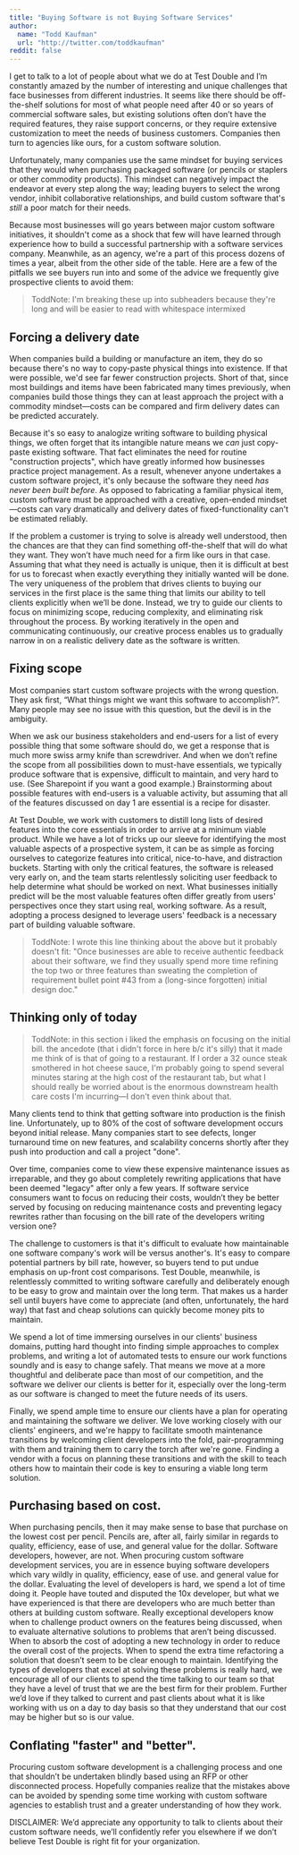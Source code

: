 ```yaml
---
title: "Buying Software is not Buying Software Services"
author:
  name: "Todd Kaufman"
  url: "http://twitter.com/toddkaufman"
reddit: false
---
```


I get to talk to a lot of people about what we do at Test Double and I’m constantly amazed by the number of interesting and unique challenges that face businesses from different industries. It seems like there should be off-the-shelf solutions for most of what people need after 40 or so years of commercial software sales, but existing solutions often don’t have the required features, they raise support concerns, or they require extensive customization to meet the needs of business customers. Companies then turn to agencies like ours, for a custom software solution.

Unfortunately, many companies use the same mindset for buying services that they would when purchasing packaged software (or pencils or staplers or other commodity products). This mindset can negatively impact the endeavor at every step along the way; leading buyers to select the wrong vendor, inhibit collaborative relationships, and build custom software that's _still_ a poor match for their needs. 

Because most businesses will go years between major custom software initiatives, it shouldn't come as a shock that few will have learned through experience how to build a successful partnership with a software services company. Meanwhile, as an agency, we're a part of this process dozens of times a year, albeit from the other side of the table. Here are a few of the pitfalls we see buyers run into and some of the advice we frequently give prospective clients to avoid them:

> ToddNote: I'm breaking these up into subheaders because they're long and will be easier to read with whitespace intermixed

## Forcing a delivery date

When companies build a building or manufacture an item, they do so because there's no way to copy-paste physical things into existence. If that were possible, we'd see far fewer construction projects. Short of that, since most buildings and items have been fabricated many times previously, when companies build those things they can at least approach the project with a commodity mindset—costs can be compared and firm delivery dates can be predicted accurately.

Because it's so easy to analogize writing software to building physical things, we often forget that its intangible nature means we _can_ just copy-paste existing software. That fact eliminates the need for routine "construction projects", which have greatly informed how businesses practice project management. As a result, whenever anyone undertakes a custom software project, it's only because the software they need _has never been built before_. As opposed to fabricating a familiar physical item, custom software must be approached with a creative, open-ended mindset—costs can vary dramatically and delivery dates of fixed-functionality can't be estimated reliably.

If the problem a customer is trying to solve is already well understood, then the chances are that they can find something off-the-shelf that will do what they want. They won’t have much need for a firm like ours in that case. Assuming that what they need is actually is unique, then it is difficult at best for us to forecast when exactly everything they initially wanted will be done. The very uniqueness of the problem that drives clients to buying our services in the first place is the same thing that limits our ability to tell clients explicitly when we’ll be done. Instead, we try to guide our clients to focus on minimizing scope, reducing complexity, and eliminating risk throughout the process. By working iteratively in the open and communicating continuously, our creative process enables us to gradually narrow in on a realistic delivery date as the software is written.

## Fixing scope

Most companies start custom software projects with the wrong question. They ask first, “What things might we want this software to accomplish?”. Many people may see no issue with this question, but the devil is in the ambiguity. 

When we ask our business stakeholders and end-users for a list of every possible thing that some software should do, we get a response that is much more swiss army knife than screwdriver. And when we don’t refine the scope from all possibilities down to must-have essentials, we typically produce software that is expensive, difficult to maintain, and very hard to use. (See Sharepoint if you want a good example.) Brainstorming about possible features with end-users is a valuable activity, but assuming that all of the features discussed on day 1 are essential is a recipe for disaster. 

At Test Double, we work with customers to distill long lists of desired features into the core essentials in order to arrive at a minimum viable product. While we have a lot of tricks up our sleeve for identifying the most valuable aspects of a prospective system, it can be as simple as forcing ourselves to categorize features into critical, nice-to-have, and distraction buckets. Starting with only the critical features, the software is released very early on, and the team starts relentlessly soliciting user feedback to help determine what should be worked on next. What businesses initially predict will be the most valuable features often differ greatly from users' perspectives once they start using real, working software. As a result, adopting a process designed to leverage users' feedback is a necessary part of building valuable software.

> ToddNote: I wrote this line thinking about the above but it probably doesn't fit: "Once businesses are able to receive authentic feedback about their software, we find they usually spend more time refining the top two or three features than sweating the completion of requirement bullet point #43 from a (long-since forgotten) initial design doc."

## Thinking only of today

> ToddNote: in this section i liked the emphasis on focusing on the initial bill. the ancedote (that i didn't force in here b/c it's silly) that it made me think of is that of going to a restaurant. If I order a 32 ounce steak smothered in hot cheese sauce, I'm probably going to spend several minutes staring at the high cost of the restaurant tab, but what I should really be worried about is the enormous downstream health care costs I'm incurring—I don't even think about that.

Many clients tend to think that getting software into production is the finish line. Unfortunately, up to 80% of the cost of software development occurs beyond initial release. Many companies start to see defects, longer turnaround time on new features, and scalability concerns shortly after they push into production and call a project "done". 

Over time, companies come to view these expensive maintenance issues as irreparable, and they go about completely rewriting applications that have been deemed "legacy" after only a few years. If software service consumers want to focus on reducing their costs, wouldn’t they be better served by focusing on reducing maintenance costs and preventing legacy rewrites rather than focusing on the bill rate of the developers writing version one?

The challenge to customers is that it's difficult to evaluate how maintainable one software company's work will be versus another's. It's easy to compare potential partners by bill rate, however, so buyers tend to put undue emphasis on up-front cost comparisons. Test Double, meanwhile, is relentlessly committed to writing software carefully and deliberately enough to be easy to grow and maintain over the long term. That makes us a harder sell until buyers have come to appreciate (and often, unfortunately, the hard way) that fast and cheap solutions can quickly become money pits to maintain.

We spend a lot of time immersing ourselves in our clients' business domains, putting hard thought into finding simple approaches to complex problems, and writing a lot of automated tests to ensure our work functions soundly and is easy to change safely. That means we move at a more thoughtful and deliberate pace than most of our competition, and the software we deliver our clients is better for it, especially over the long-term as our software is changed to meet the future needs of its users.

Finally, we spend ample time to ensure our clients have a plan for operating and maintaining the software we deliver. We love working closely with our clients' engineers, and we're happy to facilitate smooth maintenance transitions by welcoming client developers into the fold, pair-programming with them and training them to carry the torch after we're gone. Finding a vendor with a focus on planning these transitions and with the skill to teach others how to maintain their code is key to ensuring a viable long term solution.

## Purchasing based on cost. 

When purchasing pencils, then it may make sense to base that purchase on the lowest cost per pencil. Pencils are, after all, fairly similar in regards to quality, efficiency, ease of use, and general value for the dollar. Software developers, however, are not. When procuring custom software development services, you are in essence buying software developers which vary wildly in quality, efficiency, ease of use. and general value for the dollar. Evaluating the level of developers is hard, we spend a lot of time doing it. People have touted and disputed the 10x developer, but what we have experienced is that there are developers who are much better than others at building custom software. Really exceptional developers know when to challenge product owners on the features being discussed, when to evaluate alternative solutions to problems that aren’t being discussed. When to absorb the cost of adopting a new technology in order to reduce the overall cost of the projects. When to spend the extra time refactoring a solution that doesn’t seem to be clear enough to maintain. Identifying the types of developers that excel at solving these problems is really hard, we encourage all of our clients to spend the time talking to our team so that they have a level of trust that we are the best firm for their problem. Further we’d love if they talked to current and past clients about what it is like working with us on a day to day basis so that they understand that our cost may be higher but so is our value.

## Conflating "faster" and "better".

Procuring custom software development is a challenging process and one that shouldn’t be undertaken blindly based using an RFP or other disconnected process. Hopefully companies realize that the mistakes above can be avoided by spending some time working with custom software agencies to establish trust and a greater understanding of how they work.

DISCLAIMER: We’d appreciate any opportunity to talk to clients about their custom software needs, we’ll confidently refer you elsewhere if we don’t believe Test Double is right fit for your organization.